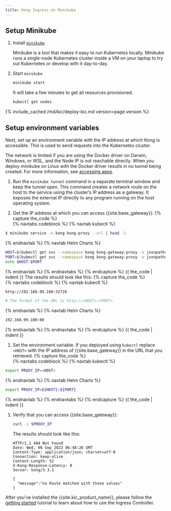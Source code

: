 ```yaml
---
title: Kong Ingress on Minikube
---
```


## Setup Minikube

1. Install [`minikube`](https://github.com/kubernetes/minikube)

   Minikube is a tool that makes it easy to run Kubernetes locally.
   Minikube runs a single-node Kubernetes cluster inside a VM on your laptop
   to try out Kubernetes or develop with it day-to-day.

1. Start `minikube`

   ```bash
   minikube start
   ```

   It will take a few minutes to get all resources provisioned.

   ```bash
   kubectl get nodes
   ```

{% include_cached /md/kic/deploy-kic.md version=page.version %}

## Setup environment variables

Next, set up an environment variable with the IP address at which
Kong is accessible. This is used to send requests into the
Kubernetes cluster.

The network is limited if you are using the Docker driver on Darwin, Windows, or WSL, and the Node IP is not reachable directly. When you deploy minikube on Linux with the Docker driver results in no tunnel being created. For more information, see [accessing apps](https://minikube.sigs.k8s.io/docs/handbook/accessing/#using-minikube-service-with-tunnel).

1. Run the `minikube tunnel` command in a separate terminal window  and keep the tunnel open.
   This command creates a network route on the host to the service using the cluster’s IP address as a gateway. It exposes the external IP directly to any program running on the host operating system.

1. Get the IP address at which you can access {{site.base_gateway}}:
   {% capture the_code %}   
{% navtabs codeblock %}
{% navtab kubectl %}
```bash
$ minikube service -n kong kong-proxy --url | head -1
```
{% endnavtab %}
{% navtab Helm Charts %}
   ```bash
   HOST=$(kubectl get svc --namespace kong kong-gateway-proxy -o jsonpath='{.status.loadBalancer.ingress[0].ip}')
   PORT=$(kubectl get svc --namespace kong kong-gateway-proxy -o jsonpath='{.spec.ports[0].port}')
   echo $HOST:$PORT
   ```
{% endnavtab %}
{% endnavtabs %}
{% endcapture %}
{{ the_code | indent }}
    The results should look like this:
   {% capture the_code %}  
{% navtabs codeblock %}
{% navtab kubectl %}
```bash
http://192.168.99.100:32728

# The format of the URL is http://<HOST>:<PORT>.
```
{% endnavtab %}
{% navtab Helm Charts %}
```bash
192.168.99.100:80
```
{% endnavtab %}
{% endnavtabs %}
{% endcapture %}
{{ the_code | indent }}
 
1. Set the environment variable. If you deployed using `kubectl` replace `<HOST>` with the IP address of {{site.base_gateway}} in the URL that you retrieved. 
   {% capture the_code %}     
{% navtabs codeblock %}
{% navtab kubectl %}
```bash
export PROXY_IP=<HOST>
```
{% endnavtab %}
{% navtab Helm Charts %}
```bash
export PROXY_IP=${HOST}:${PORT}
```
{% endnavtab %}
{% endnavtabs %}
{% endcapture %}
{{ the_code | indent }} 
1. Verify that you can access {{site.base_gateway}}:

   ```bash
   curl -i $PROXY_IP
   ```
   The results should look like this:
   ```text
   HTTP/1.1 404 Not Found
   Date: Wed, 06 Sep 2023 06:48:26 GMT
   Content-Type: application/json; charset=utf-8
   Connection: keep-alive
   Content-Length: 52
   X-Kong-Response-Latency: 0
   Server: kong/3.3.1

   {
     "message":"no Route matched with those values"
   }
   ```
After you've installed the {{site.kic_product_name}}, please follow the
[getting started](/kubernetes-ingress-controller/{{page.kong_version}}/guides/getting-started) tutorial to learn
about how to use the Ingress Controller.

